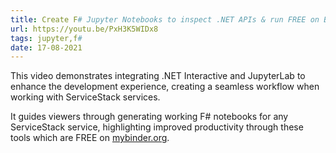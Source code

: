 ```yaml
---
title: Create F# Jupyter Notebooks to inspect .NET APIs & run FREE on Binder
url: https://youtu.be/PxH3K5WIDx8
tags: jupyter,f#
date: 17-08-2021
---
```


This video demonstrates integrating .NET Interactive and JupyterLab to enhance the development experience, creating a seamless workflow when working with ServiceStack services.

It guides viewers through generating working F# notebooks for any ServiceStack service, highlighting improved productivity through these tools which are FREE on [mybinder.org](https://mybinder.org).
